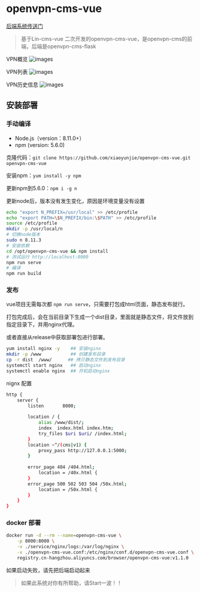 # openvpn-cms-vue

[后端系统传送门](https://github.com/xiaoyunjie/openvpn-cms-flask)

>基于Lin-cms-vue 二次开发的openvpn-cms-vue，是openvpn-cms的前端，后端是openvpn-cms-flask

VPN概览
![images](images/openvpn-1.png)

VPN列表
![images](images/openvpn-2.png)

VPN历史信息
![images](images/openvpn-3.png)


## 安装部署

### 手动编译
- Node.js（version：8.11.0+）
- npm (version: 5.6.0) 

克隆代码：`git clone https://github.com/xiaoyunjie/openvpn-cms-vue.git  openvpn-cms-vue`

安装npm：`yum install -y npm`

更新npm到5.6.0：`npm i -g n`

更新node后，版本没有发生变化，原因是环境变量没有设置
```bash
echo "export N_PREFIX=/usr/local" >> /etc/profile
echo "export PATH=\$N_PREFIX/bin:\$PATH" >> /etc/profile
source /etc/profile
mkdir -p /usr/local/n
# 切换node版本
sudo n 8.11.3
# 安装依赖
cd /opt/openvpn-cms-vue && npm install
# 测试运行 http://localhost:8000
npm run serve
# 编译
npm run build
```


### 发布
vue项目无需每次都 `npm run serve`，只需要打包成html页面，静态发布就行。

打包完成后，会在当前目录下生成一个dist目录，里面就是静态文件，将文件放到指定目录下，并用nginx代理。

或者直接从release中获取部署包进行部署。

```bash
yum install nginx -y    ## 安装nginx
mkdir -p /www           ## 创建发布目录
cp -r dist  /www/      ## 拷贝静态文件到发布目录
systemctl start nginx   ## 启动nginx
systemctl enable nginx  ## 开机启动nginx
```

nignx 配置
```bash
http {
    server {
        listen       8000;
    
        location / {
            alias /www/dist/;
            index  index.html index.htm;
            try_files $uri $uri/ /index.html;
        }
        location ~^/(cms|v1) {
            proxy_pass http://127.0.0.1:5000;
        }
    
        error_page 404 /404.html;
            location = /40x.html {
        }
        error_page 500 502 503 504 /50x.html;
            location = /50x.html {
        }
    }
}
```

### docker 部署

```bash
docker run -d --rm --name=openvpn-cms-vue \
    -p 8000:8000 \
    -v ./service/nginx/logs:/var/log/nginx \
    -v ./openvpn-cms-vue.conf:/etc/nginx/conf.d/openvpn-cms-vue.conf \
    registry.cn-hangzhou.aliyuncs.com/browser/openvpn-cms-vue:v1.1.0
```

如果启动失败，请先把后端启动起来

> 如果此系统对你有所帮助，请Start一波！！
